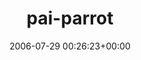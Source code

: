 ---
title:		"pai-parrot"
type:		"upload"
description:		"TBC"
date:		"2006-07-29 00:26:23+00:00"
album:		"nature"
filename:		"pai-parrot.md"
series:		""
cl_public_id:		"nature/pai-parrot"
cl_version:		1497005080
format:		"tiff"
bytes:		4747924
width:		1920
height:		1440
exposure_mode:		"Auto"
program:		"Program AE"
aperture:		"3.2"
focal_length:		"7.8 mm"
iso:		"200"
shutter_speed:		"1/158"
metering:		"Multi-segment"
flash:		"Off, Did not fire"
white_balance:		"Auto"
colour_temp:		"No colour temperature"
has_crop:		"No"
orientation:		"Horizontal (normal)"
camera_model:		"FinePix S602 ZOOM"
lens_info:		"No lens info"
artist:		"No artist info"
x_resolution:		"72"
y_resolution:		"72"
---